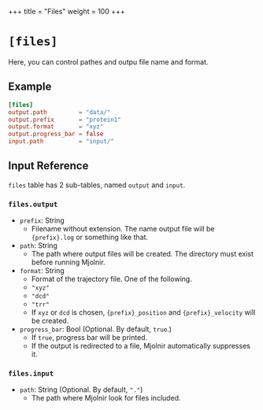 +++
title = "Files"
weight = 100
+++

# `[files]`

Here, you can control pathes and outpu file name and format.

## Example

```toml
[files]
output.path         = "data/"
output.prefix       = "protein1"
output.format       = "xyz"
output.progress_bar = false
input.path          = "input/"
```

## Input Reference

`files` table has 2 sub-tables, named `output` and `input`.

### `files.output`

- `prefix`: String
  - Filename without extension. The name output file will be `{prefix}.log` or something like that.
- `path`: String
  - The path where output files will be created. The directory must exist before running Mjolnir.
- `format`: String
  - Format of the trajectory file. One of the following.
  - `"xyz"`
  - `"dcd"`
  - `"trr"`
  - If `xyz` or `dcd` is chosen, `{prefix}_position` and `{prefix}_velocity` will be created.
- `progress_bar`: Bool (Optional. By default, `true`.)
  - If `true`, progress bar will be printed.
  - If the output is redirected to a file, Mjolnir automatically suppresses it.

### `files.input`

- `path`: String (Optional. By default, `"."`)
  - The path where Mjolnir look for files included.
